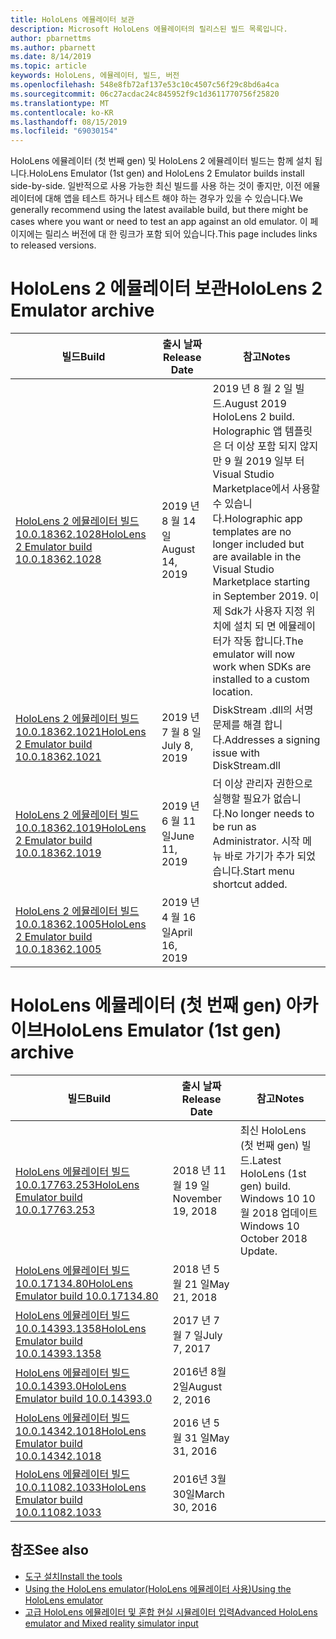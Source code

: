 ```yaml
---
title: HoloLens 에뮬레이터 보관
description: Microsoft HoloLens 에뮬레이터의 릴리스된 빌드 목록입니다.
author: pbarnettms
ms.author: pbarnett
ms.date: 8/14/2019
ms.topic: article
keywords: HoloLens, 에뮬레이터, 빌드, 버전
ms.openlocfilehash: 548e8fb72af137e53c10c4507c56f29c8bd6a4ca
ms.sourcegitcommit: 06c27acdac24c845952f9c1d3611770756f25820
ms.translationtype: MT
ms.contentlocale: ko-KR
ms.lasthandoff: 08/15/2019
ms.locfileid: "69030154"
---
```

<span data-ttu-id="2ec8a-104">HoloLens 에뮬레이터 (첫 번째 gen) 및 HoloLens 2 에뮬레이터 빌드는 함께 설치 됩니다.</span><span class="sxs-lookup"><span data-stu-id="2ec8a-104">HoloLens Emulator (1st gen) and HoloLens 2 Emulator builds install side-by-side.</span></span> <span data-ttu-id="2ec8a-105">일반적으로 사용 가능한 최신 빌드를 사용 하는 것이 좋지만, 이전 에뮬레이터에 대해 앱을 테스트 하거나 테스트 해야 하는 경우가 있을 수 있습니다.</span><span class="sxs-lookup"><span data-stu-id="2ec8a-105">We generally recommend using the latest available build, but there might be cases where you want or need to test an app against an old emulator.</span></span> <span data-ttu-id="2ec8a-106">이 페이지에는 릴리스 버전에 대 한 링크가 포함 되어 있습니다.</span><span class="sxs-lookup"><span data-stu-id="2ec8a-106">This page includes links to released versions.</span></span>


# <a name="hololens-2-emulator-archive"></a><span data-ttu-id="2ec8a-107">HoloLens 2 에뮬레이터 보관</span><span class="sxs-lookup"><span data-stu-id="2ec8a-107">HoloLens 2 Emulator archive</span></span>


|  <span data-ttu-id="2ec8a-108">빌드</span><span class="sxs-lookup"><span data-stu-id="2ec8a-108">Build</span></span> |  <span data-ttu-id="2ec8a-109">출시 날짜</span><span class="sxs-lookup"><span data-stu-id="2ec8a-109">Release Date</span></span> |  <span data-ttu-id="2ec8a-110">참고</span><span class="sxs-lookup"><span data-stu-id="2ec8a-110">Notes</span></span> | 
|----------|----------|----------|
|  [<span data-ttu-id="2ec8a-111">HoloLens 2 에뮬레이터 빌드 10.0.18362.1028</span><span class="sxs-lookup"><span data-stu-id="2ec8a-111">HoloLens 2 Emulator build 10.0.18362.1028</span></span>](https://go.microsoft.com/fwlink/?linkid=2101019) | <span data-ttu-id="2ec8a-112">2019 년 8 월 14 일</span><span class="sxs-lookup"><span data-stu-id="2ec8a-112">August 14, 2019</span></span> | <span data-ttu-id="2ec8a-113">2019 년 8 월 2 일 빌드.</span><span class="sxs-lookup"><span data-stu-id="2ec8a-113">August 2019 HoloLens 2 build.</span></span>  <span data-ttu-id="2ec8a-114">Holographic 앱 템플릿은 더 이상 포함 되지 않지만 9 월 2019 일부 터 Visual Studio Marketplace에서 사용할 수 있습니다.</span><span class="sxs-lookup"><span data-stu-id="2ec8a-114">Holographic app templates are no longer included but are available in the Visual Studio Marketplace starting in September 2019.</span></span>  <span data-ttu-id="2ec8a-115">이제 Sdk가 사용자 지정 위치에 설치 되 면 에뮬레이터가 작동 합니다.</span><span class="sxs-lookup"><span data-stu-id="2ec8a-115">The emulator will now work when SDKs are installed to a custom location.</span></span> |
|  [<span data-ttu-id="2ec8a-116">HoloLens 2 에뮬레이터 빌드 10.0.18362.1021</span><span class="sxs-lookup"><span data-stu-id="2ec8a-116">HoloLens 2 Emulator build 10.0.18362.1021</span></span>](https://go.microsoft.com/fwlink/?linkid=2098508) | <span data-ttu-id="2ec8a-117">2019 년 7 월 8 일</span><span class="sxs-lookup"><span data-stu-id="2ec8a-117">July 8, 2019</span></span> | <span data-ttu-id="2ec8a-118">DiskStream .dll의 서명 문제를 해결 합니다.</span><span class="sxs-lookup"><span data-stu-id="2ec8a-118">Addresses a signing issue with DiskStream.dll</span></span> |
|  [<span data-ttu-id="2ec8a-119">HoloLens 2 에뮬레이터 빌드 10.0.18362.1019</span><span class="sxs-lookup"><span data-stu-id="2ec8a-119">HoloLens 2 Emulator build 10.0.18362.1019</span></span>](https://go.microsoft.com/fwlink/?linkid=2095316) | <span data-ttu-id="2ec8a-120">2019 년 6 월 11 일</span><span class="sxs-lookup"><span data-stu-id="2ec8a-120">June 11, 2019</span></span> | <span data-ttu-id="2ec8a-121">더 이상 관리자 권한으로 실행할 필요가 없습니다.</span><span class="sxs-lookup"><span data-stu-id="2ec8a-121">No longer needs to be run as Administrator.</span></span>  <span data-ttu-id="2ec8a-122">시작 메뉴 바로 가기가 추가 되었습니다.</span><span class="sxs-lookup"><span data-stu-id="2ec8a-122">Start menu shortcut added.</span></span> |
|  [<span data-ttu-id="2ec8a-123">HoloLens 2 에뮬레이터 빌드 10.0.18362.1005</span><span class="sxs-lookup"><span data-stu-id="2ec8a-123">HoloLens 2 Emulator build 10.0.18362.1005</span></span>](https://go.microsoft.com/fwlink/?linkid=2087187) | <span data-ttu-id="2ec8a-124">2019 년 4 월 16 일</span><span class="sxs-lookup"><span data-stu-id="2ec8a-124">April 16, 2019</span></span> |  |


# <a name="hololens-emulator-1st-gen-archive"></a><span data-ttu-id="2ec8a-125">HoloLens 에뮬레이터 (첫 번째 gen) 아카이브</span><span class="sxs-lookup"><span data-stu-id="2ec8a-125">HoloLens Emulator (1st gen) archive</span></span>


|  <span data-ttu-id="2ec8a-126">빌드</span><span class="sxs-lookup"><span data-stu-id="2ec8a-126">Build</span></span> |  <span data-ttu-id="2ec8a-127">출시 날짜</span><span class="sxs-lookup"><span data-stu-id="2ec8a-127">Release Date</span></span> |  <span data-ttu-id="2ec8a-128">참고</span><span class="sxs-lookup"><span data-stu-id="2ec8a-128">Notes</span></span> | 
|----------|----------|----------|
|  [<span data-ttu-id="2ec8a-129">HoloLens 에뮬레이터 빌드 10.0.17763.253</span><span class="sxs-lookup"><span data-stu-id="2ec8a-129">HoloLens Emulator build 10.0.17763.253</span></span>](https://go.microsoft.com/fwlink/?linkid=2065980) | <span data-ttu-id="2ec8a-130">2018 년 11 월 19 일</span><span class="sxs-lookup"><span data-stu-id="2ec8a-130">November 19, 2018</span></span> | <span data-ttu-id="2ec8a-131">최신 HoloLens (첫 번째 gen) 빌드.</span><span class="sxs-lookup"><span data-stu-id="2ec8a-131">Latest HoloLens (1st gen) build.</span></span> <span data-ttu-id="2ec8a-132">Windows 10 10 월 2018 업데이트</span><span class="sxs-lookup"><span data-stu-id="2ec8a-132">Windows 10 October 2018 Update.</span></span> |
|  [<span data-ttu-id="2ec8a-133">HoloLens 에뮬레이터 빌드 10.0.17134.80</span><span class="sxs-lookup"><span data-stu-id="2ec8a-133">HoloLens Emulator build 10.0.17134.80</span></span>](https://go.microsoft.com/fwlink/?linkid=874531) | <span data-ttu-id="2ec8a-134">2018 년 5 월 21 일</span><span class="sxs-lookup"><span data-stu-id="2ec8a-134">May 21, 2018</span></span> | 
|  [<span data-ttu-id="2ec8a-135">HoloLens 에뮬레이터 빌드 10.0.14393.1358</span><span class="sxs-lookup"><span data-stu-id="2ec8a-135">HoloLens Emulator build 10.0.14393.1358</span></span>](https://go.microsoft.com/fwlink/?linkid=852626) |  <span data-ttu-id="2ec8a-136">2017 년 7 월 7 일</span><span class="sxs-lookup"><span data-stu-id="2ec8a-136">July 7, 2017</span></span> |
|  [<span data-ttu-id="2ec8a-137">HoloLens 에뮬레이터 빌드 10.0.14393.0</span><span class="sxs-lookup"><span data-stu-id="2ec8a-137">HoloLens Emulator build 10.0.14393.0</span></span>](http://go.microsoft.com/fwlink/?LinkID=823018) |  <span data-ttu-id="2ec8a-138">2016년 8월 2일</span><span class="sxs-lookup"><span data-stu-id="2ec8a-138">August 2, 2016</span></span> |
|  [<span data-ttu-id="2ec8a-139">HoloLens 에뮬레이터 빌드 10.0.14342.1018</span><span class="sxs-lookup"><span data-stu-id="2ec8a-139">HoloLens Emulator build 10.0.14342.1018</span></span>](http://go.microsoft.com/fwlink/?LinkID=823018) |  <span data-ttu-id="2ec8a-140">2016 년 5 월 31 일</span><span class="sxs-lookup"><span data-stu-id="2ec8a-140">May 31, 2016</span></span> |
|  [<span data-ttu-id="2ec8a-141">HoloLens 에뮬레이터 빌드 10.0.11082.1033</span><span class="sxs-lookup"><span data-stu-id="2ec8a-141">HoloLens Emulator build 10.0.11082.1033</span></span>](http://go.microsoft.com/fwlink/?LinkID=724053) |  <span data-ttu-id="2ec8a-142">2016년 3월 30일</span><span class="sxs-lookup"><span data-stu-id="2ec8a-142">March 30, 2016</span></span> |

## <a name="see-also"></a><span data-ttu-id="2ec8a-143">참조</span><span class="sxs-lookup"><span data-stu-id="2ec8a-143">See also</span></span>
* [<span data-ttu-id="2ec8a-144">도구 설치</span><span class="sxs-lookup"><span data-stu-id="2ec8a-144">Install the tools</span></span>](install-the-tools.md)
* [<span data-ttu-id="2ec8a-145">Using the HoloLens emulator(HoloLens 에뮬레이터 사용)</span><span class="sxs-lookup"><span data-stu-id="2ec8a-145">Using the HoloLens emulator</span></span>](using-the-hololens-emulator.md)
* [<span data-ttu-id="2ec8a-146">고급 HoloLens 에뮬레이터 및 혼합 현실 시뮬레이터 입력</span><span class="sxs-lookup"><span data-stu-id="2ec8a-146">Advanced HoloLens emulator and Mixed reality simulator input</span></span>](advanced-hololens-emulator-and-mixed-reality-simulator-input.md)
